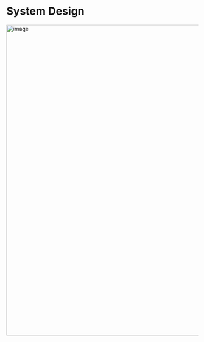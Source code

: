 # System Design

<img width="1410" height="817" alt="image" src="https://github.com/user-attachments/assets/158b63d4-5093-4a0e-8b13-462e5e842576" />

